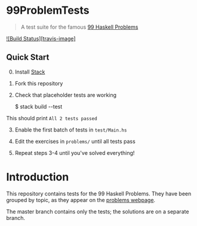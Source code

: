 # 99ProblemTests

> A test suite for the famous [99 Haskell Problems](http://https://wiki.haskell.org/H-99:_Ninety-Nine_Haskell_Problems)

[![Build Status][travis-image]][travis-url]

## Quick Start

0. Install [Stack](https://www.haskellstack.org/)

1. Fork this repository

2. Check that placeholder tests are working

    $ stack build --test

  This should print `All 2 tests passed`

3. Enable the first batch of tests in `test/Main.hs`

4. Edit the exercises in `problems/` until all tests pass

5. Repeat steps 3-4 until you've solved everything!



# Introduction

This repository contains tests for the 99 Haskell Problems.
They have been grouped by topic, as they appear on the [problems webpage](http://https://wiki.haskell.org/H-99:_Ninety-Nine_Haskell_Problems).

The master branch contains only the tests; the solutions are on a separate branch.

<!-- ========== -->



<!-- Links and other stuff -->
[travis-url]: https://travis-ci.org/DavideFauri/99problems-tests
